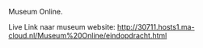 Museum Online.

Live Link naar museum website: http://30711.hosts1.ma-cloud.nl/Museum%20Online/eindopdracht.html